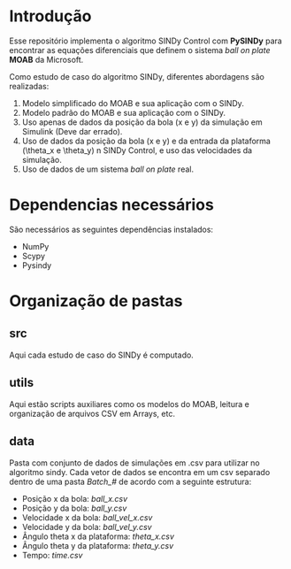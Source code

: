 # Introdução

Esse repositório implementa o algoritmo SINDy Control com **PySINDy** para encontrar as equações diferenciais que definem o sistema _ball on plate_ **MOAB** da Microsoft.

Como estudo de caso do algoritmo SINDy, diferentes abordagens são realizadas:

1. Modelo simplificado do MOAB e sua aplicação com o SINDy.
2. Modelo padrão do MOAB e sua aplicação com o SINDy.
3. Uso apenas de dados da posição da bola (x e y) da simulação em Simulink (Deve dar errado).
4. Uso de dados da posição da bola (x e y) e da entrada da plataforma (\theta_x e \theta_y) n SINDy Control, e uso das velocidades da simulação.
5. Uso de dados de um sistema _ball on plate_ real.

# Dependencias necessários

São necessários as seguintes dependências instalados:

- NumPy
- Scypy
- Pysindy

# Organização de pastas

## src

Aqui cada estudo de caso do SINDy é computado.

## utils

Aqui estão scripts auxiliares como os modelos do MOAB, leitura e organização de arquivos CSV em Arrays, etc.

## data

Pasta com conjunto de dados de simulações em .csv para utilizar no algoritmo sindy. Cada vetor de dados se encontra em um csv separado dentro de uma pasta *Batch_#* de acordo com a seguinte estrutura:

- Posição x da bola: *ball_x.csv*
- Posição y da bola: *ball_y.csv*
- Velocidade x da bola: *ball_vel_x.csv*
- Velocidade y da bola: *ball_vel_y.csv*
- Ângulo theta x da plataforma: *theta_x.csv*
- Ângulo theta y da plataforma: *theta_y.csv*
- Tempo: *time.csv*